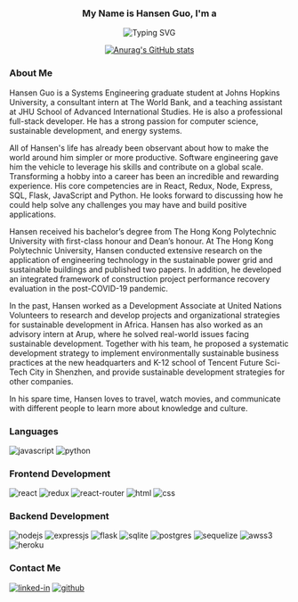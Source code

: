 ### <div align='center'> My Name is Hansen Guo, I'm a </div>
<div align='center'>
<img src="https://readme-typing-svg.herokuapp.com?font=Tiro+Gurmukhi&size=30&duration=2000&pause=1000&color=74A9CF&center=true&vCenter=true&width=600&height=60&lines=Researcher;Developer;Consultant;Designer" alt="Typing SVG" />
  
</div>

<!-- [github-stats]: -->
<div align='center'>

[![Anurag's GitHub stats](https://github-readme-stats.vercel.app/api?username=Hansen-G&show_icons=true&theme=dracula)](https://github.com/Hansen-G)




</div>


### About Me

Hansen Guo is a Systems Engineering graduate student at Johns Hopkins University, a consultant intern at The World Bank, and a teaching assistant at JHU School of Advanced International Studies. He is also a professional full-stack developer. He has a strong passion for computer science, sustainable development, and energy systems.

All of Hansen's life has already been observant about how to make the world around him simpler or more productive. Software engineering gave him the vehicle to leverage his skills and contribute on a global scale. Transforming a hobby into a career has been an incredible and rewarding experience. His core competencies are in React, Redux, Node, Express, SQL, Flask, JavaScript and Python. He looks forward to discussing how he could help solve any challenges you may have and build positive applications.

Hansen received his bachelor’s degree from The Hong Kong Polytechnic University with first-class honour and Dean’s honour. At The Hong Kong Polytechnic University, Hansen conducted extensive research on the application of engineering technology in the sustainable power grid and sustainable buildings and published two papers. In addition, he developed an integrated framework of construction project performance recovery evaluation in the post-COVID-19 pandemic.

In the past, Hansen worked as a Development Associate at United Nations Volunteers to research and develop projects and organizational strategies for sustainable development in Africa. Hansen has also worked as an advisory intern at Arup, where he solved real-world issues facing sustainable development. Together with his team, he proposed a systematic development strategy to implement environmentally sustainable business practices at the new headquarters and K-12 school of Tencent Future Sci-Tech City in Shenzhen, and provide sustainable development strategies for other companies.

In his spare time, Hansen loves to travel, watch movies, and communicate with different people to learn more about knowledge and culture.


### Languages

![javascript]
![python]

### Frontend Development

![react]
![redux]
![react-router]
![html]
![css]

### Backend Development

![nodejs]
![expressjs]
![flask]
![sqlite]
![postgres]
![sequelize]
![awss3]
![heroku]

### Contact Me

[![linked-in](https://img.shields.io/badge/LinkedIn-0077B5?style=for-the-badge&logo=LinkedIn&logoColor=white)](https://www.linkedin.com/in/hansen-guo/)
[![github](https://img.shields.io/badge/GitHub-000000?style=for-the-badge&logo=GitHub&logoColor=white)](https://github.com/Hansen-G)





<!-- badges urls-->

[awss3]: https://img.shields.io/badge/AWS%20S3-FF9900?style=flat-square&logo=amazons3&logoColor=white
[css]: https://img.shields.io/badge/CSS3-1572B6?style=flat-square&logo=css3&logoColor=white
[expressjs]: https://img.shields.io/badge/Express.js-404D59?style=flat-square&logo=express
[flask]: https://img.shields.io/badge/Flask-000000?style=flat-square&logo=flask&logoColor=white
[heroku]: https://img.shields.io/badge/Heroku-430098?style=flat-square&logo=heroku&logoColor=white
[html]: https://img.shields.io/badge/HTML5-E34F26?style=flat-square&logo=html5&logoColor=white
[javascript]: https://img.shields.io/badge/JavaScript-323330?style=flat-square&logo=javascript&logoColor=F7DF1E
[nodejs]: https://img.shields.io/badge/Node.js-43853D?style=flat-square&logo=node.js&logoColor=white
[postgres]: https://img.shields.io/badge/PostgreSQL-316192?style=flat-square&logo=postgresql&logoColor=white
[python]: https://img.shields.io/badge/Python-14354C?style=flat-square&logo=python&logoColor=white
[react]: https://img.shields.io/badge/React-20232A?style=flat-square&logo=react&logoColor=61DAFB
[react-router]: https://img.shields.io/badge/React_Router-CA4245?style=flat-square&logo=react-router&logoColor=white
[redux]: https://img.shields.io/badge/Redux-593D88?style=flat-square&logo=redux&logoColor=white
[sequelize]: https://img.shields.io/badge/Sequelize-323330?style=flat-square&logo=sequelize&logoColor=blue
[sqlite]: https://img.shields.io/badge/SQLite-07405E?style=flat-square&logo=sqlite&logoColor=white

<!-- [typescript]: https://img.shields.io/badge/TypeScript-3178C6?style=flat-square&logo=typescript&logoColor=white -->

